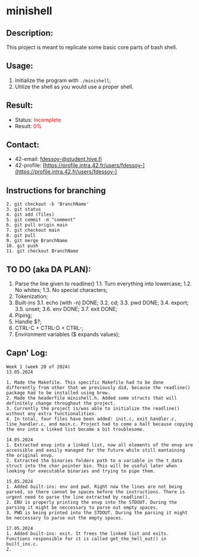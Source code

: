 # minishell

## Description:
This project is meant to replicate some basic core parts of bash shell.

## Usage:
1. Initialize the program with ```./minishell```;
2. Utilize the shell as you would use a proper shell.

## Result:
- Status: <span style="color:red">Incomplete</span>
- Result: <span style="color:red">0%</span>

## Contact: 
- 42-email: fdessoy-@student.hive.fi
- 42-profile: [https://profile.intra.42.fr/users/fdessoy-](https://profile.intra.42.fr/users/fdessoy-)

## Instructions for branching
```1. git clone repo
2. git checkout -b 'BranchName'
3. git status
4. git add (files)
5. git commit -m "comment"
6. git pull origin main
7. git checkout main
8. git pull
9. git merge BranchName
10. git push
11. git checkout BranchName
```

## TO DO (aka DA PLAN):
1. Parse the line given to readline()
	1.1. Turn everything into lowercase;
	1.2. No whites;
	1.3. No special characters;
2. Tokenization;
3. Built-ins
	3.1. echo (with -n) DONE;
	3.2. cd;
	3.3. pwd DONE;
	3.4. export;
	3.5. unset;
	3.6. env DONE;
	3.7. exit DONE;
4. Piping;
5. Handle $?;
6. CTRL-C + CTRL-D + CTRL-\;
7. Environment variables ($ expands values);

## Capn' Log:
```
Week 1 (week 20 of 2024)
13.05.2024

1. Made the Makefile. This specific Makefile had to be done differently from other that we previously did, because the readline() package had to be installed using brew.
2. Made the headerfile minishell.h. Added some structs that will definitely change throughout the project.
3. Currently the project is/was able to initialize the readline() without any extra functionalities.
4. In total, four files have been added: init.c, exit_handler.c, line_handler.c, and main.c. Project had to come a halt because copying the env into a linked list became a bit troublesome.

14.05.2024
1. Extracted envp into a linked list, now all elements of the envp are accessible and easily managed for the future while still mantaining the original envp.
2. Extracted the binaries folders path to a variable in the t_data struct into the char pointer bin. This will be useful later when looking for executable binaries and trying to pipe them.

15.05.2024
1. Added built-ins: env and pwd. Right now the lines are not being parsed, so there cannot be spaces before the instructions. There is urgent need to parse the line extracted by readline().
2. ENV is properly printing the envp into the STDOUT. During the parsing it might be neccessary to parse out empty spaces.
3. PWD is being printed into the STDOUT. During the parsing it might be neccessary to parse out the empty spaces.

17.05.2024
1. Added built-ins: exit. It frees the linked list and exits. Functions responsible for it is called get_the_hell_out() in built_ins.c.
2. 
```